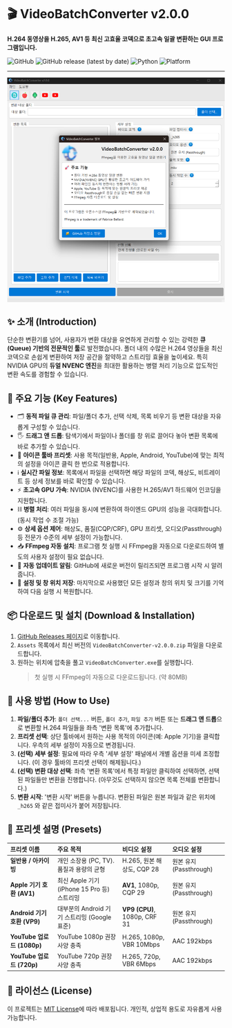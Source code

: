 # 🎬 VideoBatchConverter v2.0.0

**H.264 동영상을 H.265, AV1 등 최신 고효율 코덱으로 초고속 일괄 변환하는 GUI 프로그램입니다.**

![GitHub](https://img.shields.io/github/license/deuxdoom/VideoBatchConverter)
![GitHub release (latest by date)](https://img.shields.io/github/v/release/deuxdoom/VideoBatchConverter)
![Python](https://img.shields.io/badge/python-3.8+-blue.svg)
![Platform](https://img.shields.io/badge/platform-windows-lightgrey.svg)

---
<img src="./screenshot.png" alt="VideoBatchConverter Screenshot" width="830" style="vertical-align: middle;">

## ✨ 소개 (Introduction)

단순한 변환기를 넘어, 사용자가 변환 대상을 유연하게 관리할 수 있는 강력한 **큐(Queue) 기반의 전문적인 툴**로 발전했습니다. 폴더 내의 수많은 H.264 영상들을 최신 코덱으로 손쉽게 변환하여 저장 공간을 절약하고 스트리밍 효율을 높이세요. 특히 NVIDIA GPU의 **듀얼 NVENC 엔진**을 최대한 활용하는 병렬 처리 기능으로 압도적인 변환 속도를 경험할 수 있습니다.

## 🚀 주요 기능 (Key Features)

-   🗂️ **동적 파일 큐 관리**: 파일/폴더 추가, 선택 삭제, 목록 비우기 등 변환 대상을 자유롭게 구성할 수 있습니다.
-   🖐️ **드래그 앤 드롭**: 탐색기에서 파일이나 폴더를 창 위로 끌어다 놓아 변환 목록에 바로 추가할 수 있습니다.
-   🎯 **아이콘 툴바 프리셋**: 사용 목적(일반용, Apple, Android, YouTube)에 맞는 최적의 설정을 아이콘 클릭 한 번으로 적용합니다.
-   ℹ️ **실시간 파일 정보**: 목록에서 파일을 선택하면 해당 파일의 코덱, 해상도, 비트레이트 등 상세 정보를 바로 확인할 수 있습니다.
-   ⚡️ **초고속 GPU 가속**: NVIDIA (NVENC)를 사용한 H.265/AV1 하드웨어 인코딩을 지원합니다.
-   ⛓️ **병렬 처리**: 여러 파일을 동시에 변환하여 하이엔드 GPU의 성능을 극대화합니다. (동시 작업 수 조절 가능)
-   ⚙️ **상세 옵션 제어**: 해상도, 품질(CQP/CRF), GPU 프리셋, 오디오(Passthrough) 등 전문가 수준의 세부 설정이 가능합니다.
-   📥 **FFmpeg 자동 설치**: 프로그램 첫 실행 시 FFmpeg을 자동으로 다운로드하여 별도의 사용자 설정이 필요 없습니다.
-   🔄 **자동 업데이트 알림**: GitHub에 새로운 버전이 릴리즈되면 프로그램 시작 시 알려줍니다.
-   📝 **설정 및 창 위치 저장**: 마지막으로 사용했던 모든 설정과 창의 위치 및 크기를 기억하여 다음 실행 시 복원합니다.

## 📦 다운로드 및 설치 (Download & Installation)

1.  [GitHub Releases 페이지](https://github.com/deuxdoom/VideoBatchConverter/releases)로 이동합니다.
2.  `Assets` 목록에서 최신 버전의 `VideoBatchConverter-v2.0.0.zip` 파일을 다운로드합니다.
3.  원하는 위치에 압축을 풀고 `VideoBatchConverter.exe`를 실행합니다.
    > 첫 실행 시 FFmpeg이 자동으로 다운로드됩니다. (약 80MB)

## 📖 사용 방법 (How to Use)

1.  **파일/폴더 추가**: `폴더 선택...` 버튼, `폴더 추가`, `파일 추가` 버튼 또는 **드래그 앤 드롭**으로 변환할 H.264 파일들을 좌측 '변환 목록'에 추가합니다.
2.  **프리셋 선택**: 상단 툴바에서 원하는 사용 목적의 아이콘(예: Apple 기기)을 클릭합니다. 우측의 세부 설정이 자동으로 변경됩니다.
3.  **(선택) 세부 설정**: 필요에 따라 우측 '세부 설정' 패널에서 개별 옵션을 미세 조정합니다. (이 경우 툴바의 프리셋 선택이 해제됩니다.)
4.  **(선택) 변환 대상 선택**: 좌측 '변환 목록'에서 특정 파일만 클릭하여 선택하면, 선택된 파일들만 변환을 진행합니다. (아무것도 선택하지 않으면 목록 전체를 변환합니다.)
5.  **변환 시작**: '변환 시작' 버튼을 누릅니다. 변환된 파일은 원본 파일과 같은 위치에 `_h265` 와 같은 접미사가 붙어 저장됩니다.

## 🎯 프리셋 설명 (Presets)

| 프리셋 이름 | 주요 목적 | 비디오 설정 | 오디오 설정 |
| :--- | :--- | :--- | :--- |
| **일반용 / 아카이빙** | 개인 소장용 (PC, TV). 품질과 용량의 균형 | H.265, 원본 해상도, CQP 28 | 원본 유지 (Passthrough) |
| **Apple 기기 호환 (AV1)** | 최신 Apple 기기(iPhone 15 Pro 등) 스트리밍 | **AV1**, 1080p, CQP 29 | 원본 유지 (Passthrough) |
| **Android 기기 호환 (VP9)** | 대부분의 Android 기기 스트리밍 (Google 표준) | **VP9 (CPU)**, 1080p, CRF 31 | 원본 유지 (Passthrough) |
| **YouTube 업로드 (1080p)**| YouTube 1080p 권장 사양 충족 | H.265, 1080p, VBR 10Mbps | AAC 192kbps |
| **YouTube 업로드 (720p)** | YouTube 720p 권장 사양 충족 | H.265, 720p, VBR 6Mbps | AAC 192kbps |

## 📜 라이선스 (License)

이 프로젝트는 [MIT License](LICENSE)에 따라 배포됩니다. 개인적, 상업적 용도로 자유롭게 사용 가능합니다.